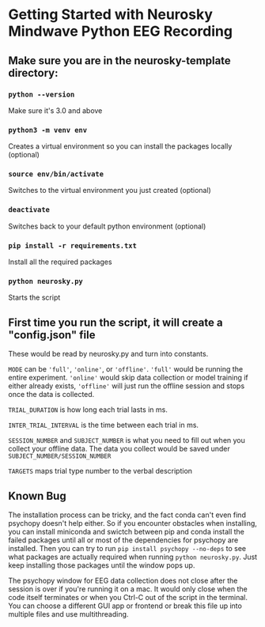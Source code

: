 # Getting Started with Neurosky Mindwave Python EEG Recording

## Make sure you are in the neurosky-template directory:

### `python --version`

Make sure it's 3.0 and above

### `python3 -m venv env`

Creates a virtual environment so you can install the packages locally (optional)

### `source env/bin/activate`

Switches to the virtual environment you just created (optional)

### `deactivate`

Switches back to your default python environment (optional)

### `pip install -r requirements.txt`

Install all the required packages

### `python neurosky.py`

Starts the script

## First time you run the script, it will create a "config.json" file

These would be read by neurosky.py and turn into constants.

`MODE` can be `'full'`, `'online'`, or `'offline'`. `'full'` would be running the entire experiment. `'online'` would skip data collection or model training if either already exists, `'offline'` will just run the offline session and stops once the data is collected.

`TRIAL_DURATION` is how long each trial lasts in ms.

`INTER_TRIAL_INTERVAL` is the time between each trial in ms.

`SESSION_NUMBER` and `SUBJECT_NUMBER` is what you need to fill out when you collect your offline data. The data you collect would be saved under `SUBJECT_NUMBER/SESSION_NUMBER`

`TARGETS` maps trial type number to the verbal description

## Known Bug
The installation process can be tricky, and the fact conda can't even find psychopy doesn't help either. So if you encounter obstacles when installing, you can install miniconda and swictch between pip and conda install the failed packages until all or most of the dependencies for psychopy are installed. Then you can try to run `pip install psychopy --no-deps` to see what packages are actually required when running `python neurosky.py`. Just keep installing those packages until the window pops up.

The psychopy window for EEG data collection does not close after the session is over if you're running it on a mac. It would only close when the code itself terminates or when you Ctrl-C out of the script in the terminal. You can choose a different GUI app or frontend or break this file up into multiple files and use multithreading.

